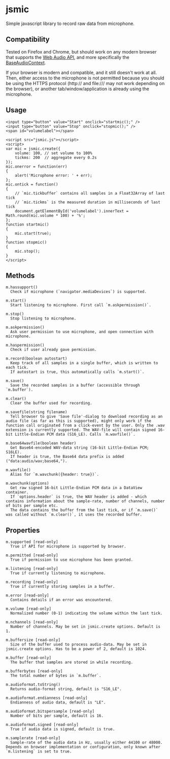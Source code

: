 # jsmic
Simple javascript library to record raw data from microphone.

## Compatibility
Tested on Firefox and Chrome, but should work on any modern browser that supports the [Web Audio API](https://developer.mozilla.org/en-US/docs/Web/API/Web_Audio_API), and more specifically the [BaseAudioContext](https://developer.mozilla.org/en-US/docs/Web/API/BaseAudioContext#Browser_compatibility).

If your browser is modern and compatible, and it still doesn't work at all. Then, either access to the microphone is not permitted because you should be using the HTTPS protocol (http:// and file:/// may not work depending on the browser), or another tab/window/application is already using the microphone.

## Usage
    <input type="button" value="Start" onclick="startmic();" />
    <input type="button" value="Stop" onclick="stopmic();" />
    <span id="volumelabel"></span>
    
    <script src="jsmic.js"></script>
    <script>
    var mic = jsmic.create({
        volume: 100, // set volume to 100%
        tickms: 200  // aggregate every 0.2s
    });
    mic.onerror = function(err)
    {
        alert('Microphone error: ' + err);
    };
    mic.ontick = function()
    {
        // `mic.tickbuffer` contains all samples in a Float32Array of last tick
        // `mic.tickms` is the measured duration in milliseconds of last tick
        document.getElementById('volumelabel').innerText = Math.round(mic.volume * 100) + '%';
    };
    function startmic()
    {
        mic.start(true);
    }
    function stopmic()
    {
        mic.stop();
    }
    </script>
    

## Methods

    m.hassupport()
      Check if microphone (`navigator.mediaDevices`) is supported.
    
    m.start()
      Start listening to microphone. First call `m.askpermission()`.
    
    m.stop()
      Stop listening to microphone.
    
    m.askpermission()
      Ask user permission to use microphone, and open connection with microphone.
    
    m.haspermission()
      Check if user already gave permission.
    
    m.record(boolean autostart)
      Keep track of all samples in a single buffer, which is written to each tick.
      If autostart is true, this automatically calls `m.start()`.
    
    m.save()
      Save the recorded samples in a buffer (accessible through `m.buffer`).
    
    m.clear()
      Clear the buffer used for recording.
    
    m.savefile(string filename)
      Tell browser to give 'Save file'-dialog to download recording as an audio file (as far as this is supported), might only work if the function call originated from a click-event by the user. Only the .wav extension is currently supported. The WAV-file will contain signed 16-bit Little-Endian PCM data (S16_LE). Calls `m.wavfile()`.
    
    m.base64wavfile(boolean header)
      Get Base64-encoded WAV-data string (16-bit Little-Endian PCM; S16LE).
      If header is true, the Base64 data prefix is added ("data:audio/wav;base64,").
    
    m.wavfile()
      Alias for `m.wavchunk({header: true})`.
    
    m.wavchunk(options)
      Get raw signed 16-bit Little-Endian PCM data in a DataView container.
      If `options.header` is true, the WAV header is added - which contains information about the sample-rate, number of channels, number of bits per sample etc.
      The data contains the buffer from the last tick, or if `m.save()` was called without `m.clear()`, it uses the recorded buffer.

## Properties

    m.supported [read-only]
      True if API for microphone is supported by browser.
    
    m.permitted [read-only]
      True if permission to use microphone has been granted.
    
    m.listening [read-only]
      True if currently listening to microphone.
    
    m.recording [read-only]
      True if currently storing samples in a buffer.
    
    m.error [read-only]
      Contains details if an error was encountered.
    
    m.volume [read-only]
      Normalized number (0-1) indicating the volume within the last tick.
    
    m.nchannels [read-only]
      Number of channels. May be set in jsmic.create options. Default is 1.
    
    m.buffersize [read-only]
      Size of the buffer used to process audio-data. May be set in jsmic.create options. Has to be a power of 2, default is 1024.
    
    m.buffer [read-only]
      The buffer that samples are stored in while recording.
    
    m.bufferbytes [read-only]
      The total number of bytes in `m.buffer`.
    
    m.audioformat.toString()
      Returns audio-format string, default is "S16_LE".
    
    m.audioformat.endianness [read-only]
      Endianness of audio data, default is "LE".
    
    m.audioformat.bitspersample [read-only]
      Number of bits per sample, default is 16.
    
    m.audioformat.signed [read-only]
      True if audio data is signed, default is true.
    
    m.samplerate [read-only]
      Sample-rate of the audio data in Hz, usually either 44100 or 48000. Depends on browser implementation or configuration, only known after `m.listening` is set to true.
